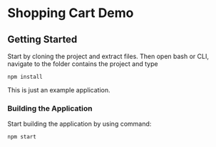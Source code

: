 # Shopping Cart Demo



## Getting Started

Start by cloning the project and extract files. Then open bash or CLI, navigate to the folder contains the project and type

```
npm install
```

This is just an example application.

### Building the Application

Start building the application by using command:

```
npm start
```
